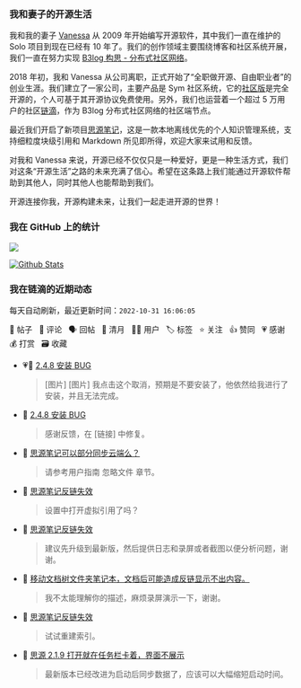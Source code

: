 ### 我和妻子的开源生活

我和我的妻子 [Vanessa](https://github.com/Vanessa219) 从 2009 年开始编写开源软件，其中我们一直在维护的 Solo 项目到现在已经有 10 年了。我们的创作领域主要围绕博客和社区系统开展，我们一直在努力实现 [B3log 构思 - 分布式社区网络](https://ld246.com/article/1546941897596)。

2018 年初，我和 Vanessa 从公司离职，正式开始了“全职做开源、自由职业者”的创业生涯。我们建立了一家公司，主要产品是 Sym 社区系统，它的[社区版](https://github.com/88250/symphony)是完全开源的，个人可基于其开源协议免费使用。另外，我们也运营着一个超过 5 万用户的社区[链滴](https://ld246.com)，作为 B3log 分布式社区网络的社区端节点。

最近我们开启了新项目[思源笔记](https://github.com/siyuan-note/siyuan)，这是一款本地离线优先的个人知识管理系统，支持细粒度块级引用和 Markdown 所见即所得，欢迎大家来试用和反馈。

对我和 Vanessa 来说，开源已经不仅仅只是一种爱好，更是一种生活方式，我们对这条“开源生活”之路的未来充满了信心。希望在这条路上我们能通过开源软件帮助到其他人，同时其他人也能帮助到我们。

开源连接你我，开源构建未来，让我们一起走进开源的世界！

### 我在 GitHub 上的统计

<a title="Hits" target="_blank" href="https://github.com/88250/88250"><img src="https://hits.b3log.org/88250/88250.svg"></a>

[![Github Stats](https://github-readme-stats.vercel.app/api?username=88250&theme=tokyonight&show_icons=true)](https://github.com/88250)

<!--events start -->

### 我在链滴的近期动态

每天自动刷新，最近更新时间：`2022-10-31 16:06:05`

📝 帖子 &nbsp; 💬 评论 &nbsp; 🗣 回帖 &nbsp; 🌙 清月 &nbsp; 👨‍💻 用户 &nbsp; 🏷️ 标签 &nbsp; ⭐️ 关注 &nbsp; 👍 赞同 &nbsp; 💗 感谢 &nbsp; 💰 打赏 &nbsp; 🗃 收藏

* 💗📝 [2.4.8 安装 BUG](https://ld246.com/article/1667198763141)

  > [图片] [图片] 我点击这个取消，预期是不要安装了，他依然给我进行了安装，并且无法完成。
* 💬 [2.4.8 安装 BUG](https://ld246.com/article/1667198763141/comment/1667200237436#comments)

  > 感谢反馈，在 [链接] 中修复。
* 💬 [思源笔记可以部分同步云端么？](https://ld246.com/article/1667197566532/comment/1667198723798#comments)

  > 请参考用户指南 忽略文件 章节。
* 💬 [思源笔记反链失效](https://ld246.com/article/1667184928083/comment/1667196932671#comments)

  > 设置中打开虚拟引用了吗？
* 💬 [思源笔记反链失效](https://ld246.com/article/1667184928083/comment/1667187858199#comments)

  > 建议先升级到最新版，然后提供日志和录屏或者截图以便分析问题，谢谢。
* 💬 [移动文档树文件夹笔记本，文档后可能造成反链显示不出内容。](https://ld246.com/article/1667184112768/comment/1667186194843#comments)

  > 我不太能理解你的描述，麻烦录屏演示一下，谢谢。
* 💬 [思源笔记反链失效](https://ld246.com/article/1667184928083/comment/1667185487050#comments)

  > 试试重建索引。
* 💬 [思源 2.1.9 打开就在任务栏卡着，界面不展示](https://ld246.com/article/1661448317989/comment/1667185198299#comments)

  > 最新版本已经改进为启动后同步数据了，应该可以大幅缩短启动时间。


<!--events end -->
